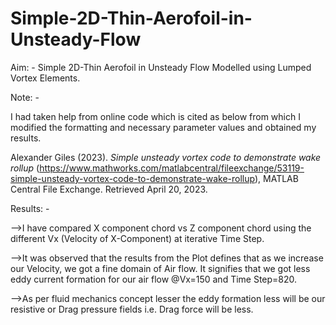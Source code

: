 # Simple-2D-Thin-Aerofoil-in-Unsteady-Flow
Aim: - Simple 2D-Thin Aerofoil in Unsteady Flow Modelled using Lumped Vortex Elements.

Note: -

I had taken help from online code which is cited as below from which I modified the formatting and necessary parameter values and obtained my results.

Alexander Giles (2023). _Simple unsteady vortex code to demonstrate wake rollup_ (https://www.mathworks.com/matlabcentral/fileexchange/53119-simple-unsteady-vortex-code-to-demonstrate-wake-rollup), MATLAB Central File Exchange. Retrieved April 20, 2023.

Results: -

-->I have compared X component chord vs Z component chord using the different Vx (Velocity of X-Component) at iterative Time Step.

-->It was observed that the results from the Plot defines that as we increase our Velocity, we got a fine domain of Air flow. It signifies that we got less eddy current      formation for our air flow @Vx=150 and Time Step=820.

-->As per fluid mechanics concept lesser the eddy formation less will be our resistive or Drag pressure fields i.e. Drag force will be less.
